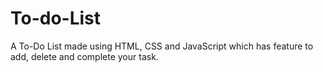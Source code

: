 # To-do-List
A To-Do List made using HTML, CSS and JavaScript which has feature to add, delete and complete your task.
